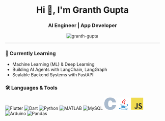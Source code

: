 <h1 align="center">Hi 👋, I'm Granth Gupta</h1>
<h3 align="center">AI Engineer | App Developer</h3>

<p align="center">
  <img src="https://komarev.com/ghpvc/?username=granth-gupta&label=Profile%20views&color=0e75b6&style=flat" alt="granth-gupta" />
</p>

---

### 🧠 Currently Learning
- Machine Learning (ML) & Deep Learning
- Building AI Agents with LangChain, LangGraph
- Scalable Backend Systems with FastAPI

### 🛠️ Languages & Tools
<p align="left">
  <img src="https://www.vectorlogo.zone/logos/flutterio/flutterio-icon.svg" alt="Flutter" width="40" height="40"/>
  <img src="https://www.vectorlogo.zone/logos/dartlang/dartlang-icon.svg" alt="Dart" width="40" height="40"/>
  <img src="https://www.python.org/static/opengraph-icon-200x200.png" alt="Python" width="40" height="40"/>
  <img src="https://upload.wikimedia.org/wikipedia/commons/2/21/Matlab_Logo.png" alt="MATLAB" width="40" height="40"/>
  <img src="https://cdn.iconscout.com/icon/free/png-256/mysql-6-226028.png" alt="MySQL" width="40" height="40"/>
  <img src="https://raw.githubusercontent.com/devicons/devicon/master/icons/c/c-original.svg" alt="C" width="40" height="40"/>
  <img src="https://raw.githubusercontent.com/devicons/devicon/master/icons/java/java-original.svg" alt="Java" width="40" height="40"/>
  <img src="https://raw.githubusercontent.com/devicons/devicon/master/icons/javascript/javascript-original.svg" alt="JavaScript" width="40" height="40"/>
  <img src="https://cdn.worldvectorlogo.com/logos/arduino-1.svg" alt="Arduino" width="40" height="40"/>
<!--   <img src="https://upload.wikimedia.org/wikipedia/commons/0/0e/Blender_logo_no_text.svg" alt="Blender" width="40" height="40"/> -->
  <img src="https://pandas.pydata.org/static/img/pandas_mark.svg" alt="Pandas" width="40" height="40"/>
</p>
